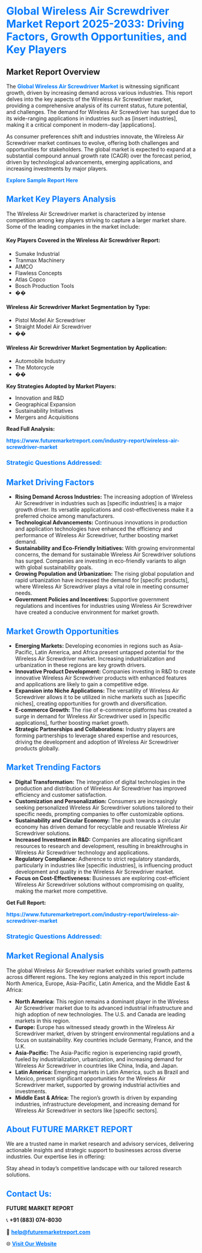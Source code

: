 <h1 style="color: #007BFF;">Global Wireless Air Screwdriver Market Report 2025-2033: Driving Factors, Growth Opportunities, and Key Players</h1>

<section id="overview">
<h2>Market Report Overview</h2>
<p>The <a href="https://www.futuremarketreport.com/industry-report/wireless-air-screwdriver-market" style="color: #007BFF; text-decoration: none;"><strong>Global Wireless Air Screwdriver Market</strong></a> is witnessing significant growth, driven by increasing demand across various industries. This report delves into the key aspects of the Wireless Air Screwdriver market, providing a comprehensive analysis of its current status, future potential, and challenges. The demand for Wireless Air Screwdriver has surged due to its wide-ranging applications in industries such as [insert industries], making it a critical component in modern-day [applications].</p>
<p>As consumer preferences shift and industries innovate, the Wireless Air Screwdriver market continues to evolve, offering both challenges and opportunities for stakeholders. The global market is expected to expand at a substantial compound annual growth rate (CAGR) over the forecast period, driven by technological advancements, emerging applications, and increasing investments by major players.</p>
</section>

<section id="overview">
<p><a href="https://www.futuremarketreport.com/request-sample/reportId=118197" style="color: #007BFF; text-decoration: none;"><strong>Explore Sample Report Here</strong></a></p>
</section>

<section id="key-players">
<h2 style="color: #007BFF;">Market Key Players Analysis</h2>
<p>The Wireless Air Screwdriver market is characterized by intense competition among key players striving to capture a larger market share. Some of the leading companies in the market include:</p>
<h4>Key Players Covered in the Wireless Air Screwdriver Report:</h4>
<ul><li>Sumake Industrial</li><li>Tranmax Machinery</li><li>AIMCO</li><li>Flawless Concepts</li><li>Atlas Copco</li><li>Bosch Production Tools</li><li>��</li></ul>
<h4>Wireless Air Screwdriver Market Segmentation by Type:</h4>
<ul><li>Pistol Model Air Screwdriver</li><li>Straight Model Air Screwdriver</li><li>��</li></ul>

<h4>Wireless Air Screwdriver Market Segmentation by Application:</h4>
<ul><li>Automobile Industry</li><li>The Motorcycle</li><li>��</li></ul>
<p><strong>Key Strategies Adopted by Market Players:</strong></p>
<ul>
<li>Innovation and R&D</li>
<li>Geographical Expansion</li>
<li>Sustainability Initiatives</li>
<li>Mergers and Acquisitions</li>
</ul>
</section>

<section>
<p><strong>Read Full Analysis: </strong></p><a href="https://www.futuremarketreport.com/industry-report/wireless-air-screwdriver-market" style="color: #007BFF; text-decoration: none;"><strong>https://www.futuremarketreport.com/industry-report/wireless-air-screwdriver-market</strong></a>
<h3 style="color: #007BFF;">Strategic Questions Addressed:</h3>
</section>

<section id="driving-factors">
<h2 style="color: #007BFF;">Market Driving Factors</h2>
<ul>
<li><strong>Rising Demand Across Industries:</strong> The increasing adoption of Wireless Air Screwdriver in industries such as [specific industries] is a major growth driver. Its versatile applications and cost-effectiveness make it a preferred choice among manufacturers.</li>
<li><strong>Technological Advancements:</strong> Continuous innovations in production and application technologies have enhanced the efficiency and performance of Wireless Air Screwdriver, further boosting market demand.</li>
<li><strong>Sustainability and Eco-Friendly Initiatives:</strong> With growing environmental concerns, the demand for sustainable Wireless Air Screwdriver solutions has surged. Companies are investing in eco-friendly variants to align with global sustainability goals.</li>
<li><strong>Growing Population and Urbanization:</strong> The rising global population and rapid urbanization have increased the demand for [specific products], where Wireless Air Screwdriver plays a vital role in meeting consumer needs.</li>
<li><strong>Government Policies and Incentives:</strong> Supportive government regulations and incentives for industries using Wireless Air Screwdriver have created a conducive environment for market growth.</li>
</ul>
</section>

<section id="growth-opportunities">
<h2 style="color: #007BFF;">Market Growth Opportunities</h2>
<ul>
<li><strong>Emerging Markets:</strong> Developing economies in regions such as Asia-Pacific, Latin America, and Africa present untapped potential for the Wireless Air Screwdriver market. Increasing industrialization and urbanization in these regions are key growth drivers.</li>
<li><strong>Innovative Product Development:</strong> Companies investing in R&D to create innovative Wireless Air Screwdriver products with enhanced features and applications are likely to gain a competitive edge.</li>
<li><strong>Expansion into Niche Applications:</strong> The versatility of Wireless Air Screwdriver allows it to be utilized in niche markets such as [specific niches], creating opportunities for growth and diversification.</li>
<li><strong>E-commerce Growth:</strong> The rise of e-commerce platforms has created a surge in demand for Wireless Air Screwdriver used in [specific applications], further boosting market growth.</li>
<li><strong>Strategic Partnerships and Collaborations:</strong> Industry players are forming partnerships to leverage shared expertise and resources, driving the development and adoption of Wireless Air Screwdriver products globally.</li>
</ul>
</section>

<section id="trending-factors">
<h2 style="color: #007BFF;">Market Trending Factors</h2>
<ul>
<li><strong>Digital Transformation:</strong> The integration of digital technologies in the production and distribution of Wireless Air Screwdriver has improved efficiency and customer satisfaction.</li>
<li><strong>Customization and Personalization:</strong> Consumers are increasingly seeking personalized Wireless Air Screwdriver solutions tailored to their specific needs, prompting companies to offer customizable options.</li>
<li><strong>Sustainability and Circular Economy:</strong> The push towards a circular economy has driven demand for recyclable and reusable Wireless Air Screwdriver solutions.</li>
<li><strong>Increased Investment in R&D:</strong> Companies are allocating significant resources to research and development, resulting in breakthroughs in Wireless Air Screwdriver technology and applications.</li>
<li><strong>Regulatory Compliance:</strong> Adherence to strict regulatory standards, particularly in industries like [specific industries], is influencing product development and quality in the Wireless Air Screwdriver market.</li>
<li><strong>Focus on Cost-Effectiveness:</strong> Businesses are exploring cost-efficient Wireless Air Screwdriver solutions without compromising on quality, making the market more competitive.</li>
</ul>
</section>

<section>
<p><strong>Get Full Report: </strong></p><a href="https://www.futuremarketreport.com/industry-report/wireless-air-screwdriver-market" style="color: #007BFF; text-decoration: none;"><strong>https://www.futuremarketreport.com/industry-report/wireless-air-screwdriver-market</strong></a>
<h3 style="color: #007BFF;">Strategic Questions Addressed:</h3>
</section>


<section id="regional-analysis">
<h2 style="color: #007BFF;">Market Regional Analysis</h2>
<p>The global Wireless Air Screwdriver market exhibits varied growth patterns across different regions. The key regions analyzed in this report include North America, Europe, Asia-Pacific, Latin America, and the Middle East & Africa:</p>
<ul>
<li><strong>North America:</strong> This region remains a dominant player in the Wireless Air Screwdriver market due to its advanced industrial infrastructure and high adoption of new technologies. The U.S. and Canada are leading markets in this region.</li>
<li><strong>Europe:</strong> Europe has witnessed steady growth in the Wireless Air Screwdriver market, driven by stringent environmental regulations and a focus on sustainability. Key countries include Germany, France, and the U.K.</li>
<li><strong>Asia-Pacific:</strong> The Asia-Pacific region is experiencing rapid growth, fueled by industrialization, urbanization, and increasing demand for Wireless Air Screwdriver in countries like China, India, and Japan.</li>
<li><strong>Latin America:</strong> Emerging markets in Latin America, such as Brazil and Mexico, present significant opportunities for the Wireless Air Screwdriver market, supported by growing industrial activities and investments.</li>
<li><strong>Middle East & Africa:</strong> The region’s growth is driven by expanding industries, infrastructure development, and increasing demand for Wireless Air Screwdriver in sectors like [specific sectors].</li>
</ul>
</section>

<footer>
<h2 style="color: #007BFF;">About FUTURE MARKET REPORT</h2>
<p>We are a trusted name in market research and advisory services, delivering actionable insights and strategic support to businesses across diverse industries. Our expertise lies in offering:</p>

<p>Stay ahead in today’s competitive landscape with our tailored research solutions.</p>

<h2 style="color: #007BFF;">Contact Us:</h2>
<p><strong>FUTURE MARKET REPORT</strong></p>
<p>📞 <strong>+91 (883) 074-8030</strong></p>
<p>📧 <strong><a href="mailto:help@futuremarketreport.com" style="color: #007BFF;">help@futuremarketreport.com</a></strong></p>
<p>🌐 <strong><a href="https://www.futuremarketreport.com/" style="color: #007BFF;">Visit Our Website</a></strong></p>
</footer>